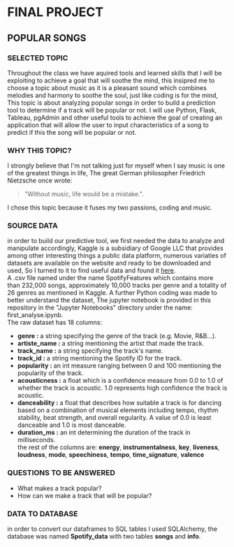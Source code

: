 # FINAL PROJECT

## POPULAR SONGS 

### SELECTED TOPIC

Throughout the class we have aquired tools and learned skills that I will be exploiting to achieve a goal that will soothe the mind, this insipred me to choose a topic about music as it is a pleasant sound which combines melodies and harmony to soothe the soul, just like coding is for the mind, This topic is about analyzing popular songs in order to build a prediction tool to determine if a track will be popular or not. I will use Python, Flask, Tableau, pgAdmin and other useful tools to achieve the goal of creating an application that will allow the user to input characteristics of a song to predict if this the song will be popular or not.

### WHY THIS TOPIC?

I strongly believe that I'm not talking just for myself when I say music is one of the greatest things in life, The great German philosopher
Friedrich Nietzsche once wrote:
>"Without music, life would be a mistake.".

I chose this topic because it fuses my two passions, coding and music.

### SOURCE DATA

in order to build our predictive tool, we first needed the data to analyze and manipulate accordingly, Kaggle is a subsidiary of Google LLC that provides among other interesting things a public data platform, numerous variaties of datasets are available on the website and ready to be downloaded and used, So I turned to it to find useful data and found it [here](https://www.kaggle.com/datasets/zaheenhamidani/ultimate-spotify-tracks-db).\
A .csv file named under the name SpotifyFeatures which contains more than 232,000 songs, approximately 10,000 tracks per genre and a totality of 26 genres as mentioned in Kaggle. A further Python coding was made to better understand the dataset, The jupyter notebook is provided in this repository in the "Jupyter Notebooks" directory under the name: first_analyse.ipynb.\
The raw dataset has 18 columns:
- **genre :** a string specifying the genre of the track (e.g. Movie, R&B...).
- **artiste_name :** a string mentioning the artist that made the track.
- **track_name :** a string specifying the track's name.
- **track_id :** a string mentioning the Spotify ID for the track.
- **popularity :** an int measure ranging between 0 and 100 mentioning the popularity of the track.
- **acousticness :** a float which is a confidence measure from 0.0 to 1.0 of whether the track is acoustic. 1.0 represents high confidence the track is acoustic.
- **danceability :** a float that describes how suitable a track is for dancing based on a combination of musical elements including tempo, rhythm stability, beat strength, and overall regularity. A value of 0.0 is least danceable and 1.0 is most danceable.
- **duration_ms :** an int determining the duration of the track in milliseconds.\
the rest of the columns are: **energy**, **instrumentalness**, **key**, **liveness**, **loudness**, **mode**, **speechiness**, **tempo**, **time_signature**, **valence** 

### QUESTIONS TO BE ANSWERED

- What makes a track popular?
- How can we make a track that will be popular?

### DATA TO DATABASE

in order to convert our dataframes to SQL tables I used SQLAlchemy, the database was named **Spotify_data** with two tables **songs** and **info**.




